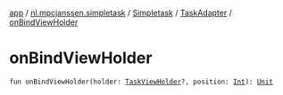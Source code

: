 [app](../../../index.md) / [nl.mpcjanssen.simpletask](../../index.md) / [Simpletask](../index.md) / [TaskAdapter](index.md) / [onBindViewHolder](.)

# onBindViewHolder

`fun onBindViewHolder(holder: `[`TaskViewHolder`](../-task-view-holder/index.md)`?, position: `[`Int`](https://kotlinlang.org/api/latest/jvm/stdlib/kotlin/-int/index.html)`): `[`Unit`](https://kotlinlang.org/api/latest/jvm/stdlib/kotlin/-unit/index.html)